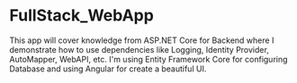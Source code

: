 # FullStack_WebApp
This app will cover knowledge from ASP.NET Core for Backend where I demonstrate how to use dependencies like Logging, Identity Provider, AutoMapper, WebAPI, etc. I'm using Entity Framework Core for configuring Database and using Angular for create a beautiful UI.
